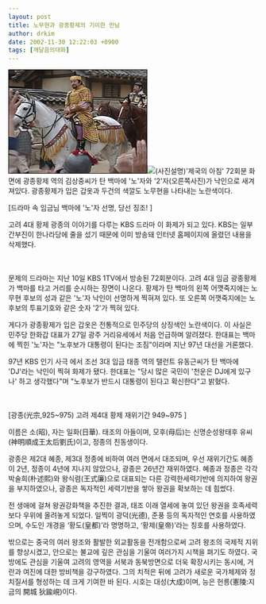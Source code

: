 ```yaml
---
layout: post
title: 노무현과 광종황제의 기이한 만남
author: drkim
date: 2002-11-30 12:22:03 +0900
tags: [깨달음의대화]
---
```

![](.//files/attach/images/198/788/1038626523.jpg)![](http://drkimz.com/technote/board/private/upimg/1038626541.jpg)(사진설명)'제국의 아침' 72회분 화면에 광종황제 역의 김상중씨가 탄 백마에 '노'자와 '2'자(오른쪽사진)가 낙인으로 새겨져있다. 광종황제가 입은 갑옷과 두건의 색깔도 노무현을 나타내는 노란색이다.
  

  
[드라마 속 임금님 백마에 '노'자 선명, 당선 징조! ]
  

  
고려 4대 황제 광종의 이야기를 다루는 KBS 드라마 이 화제가 되고 있다. KBS는 일부 간부진이 한나라당에 줄을 섰기 때문에 이미 방송돼 인터넷 홈페이지에 올렸던 내용을 삭제했다.
  
　
  
문제의 드라마는 지난 10일 KBS 1TV에서 방송된 72회분이다. 고려 4대 임금 광종황제가 백마를 타고 거리를 순시하는 장면이 나온다. 황제가 탄 백마의 왼쪽 어깻죽지에는 노무현 후보의 성과 같은 '노'자 낙인이 선명하게 찍혀져 있다. 또 오른쪽 어깻죽지에는 노후보의 투표기호와 같은 숫자 '2'가 찍혀 있다.
  

  
게다가 광종황제가 입은 갑옷은 전통적으로 민주당의 상징색인 노란색이다. 이 사실은 민주당 한화갑 대표가 27일 광주 거리유세에서 처음 언급하며 알려졌다. 한대표는 백마에 찍힌 '노'자는 "노후보가 대통령이 된다는 조짐"이라며 지난 97년 대선을 거론했다.
  

  
97년 KBS 인기 사극 에서 조선 3대 임금 태종 역의 탤런트 유동근씨가 탄 백마에 'DJ'라는 낙인이 찍혀 화제가 됐다. 한대표는 "당시 많은 국민이 '천운은 DJ에게 있구나' 하고 생각했다"며 "노후보가 반드시 대통령이 된다고 확신한다"고 밝혔다.
  
　
  

  
[광종(光宗,925~975) 고려 제4대 황제 재위기간 949~975 ]
  
이름은 소(昭), 자는 일화(日華). 태조의 아들이며, 모후(母后)는 신명순성왕태후 유씨(神明順成王太后劉氏)이고, 정종의 친동생이다.
  

  
광종은 제2대 혜종, 제3대 정종에 비하여 여러 면에서 대조되며, 우선 재위기간도 혜종이 2년, 정종이 4년에 지나지 않았으나, 광종은 26년간 재위하였다. 혜종과 정종은 각각 박술희(朴述熙)와 왕식렴(王式廉)으로 대표되는 다른 강력한세력기반에 의지하여 왕권을 부지하였으나, 광종은 독자적인 세력기반을 쌓아 왕권을 확보하는 데 힘썼다.
  

  
전 생애에 걸쳐 왕권강화책을 추진한 결과, 태조 이래 열세에 놓여 있던 왕권을 호족세력보다 우위에 올려놓게 되었다. 일찍이 광덕(光德), 준풍 등의 독자적인 연호를 사용하였으며, 수도인 개경을 ‘황도(皇都)’라 명명하고, ‘황제(皇帝)’라는 칭호를 사용하였다.
  

  
밖으로는 중국의 여러 왕조와 활발한 외교활동을 전개함으로써 고려 왕조의 국제적 지위를 향상시켰고, 안으로는 불교에 깊은 관심을 기울여 여러가지 시책을 펴기도 하였다. 국방에도 관심을 기울여 고려의 영역을 서북과 동북방면으로 더욱 확장시키는 동시에, 거란과 여진에 대한 방비책을 강구하였다. 그의 치적은 뒤에 고려가 새로운 국가체제와 정치질서를 형성하는 데 크게 기여한 바 된다. 시호는 대성(大成)이며, 능은 헌릉(憲陵:지금의 開城 狄踰峴)이다.